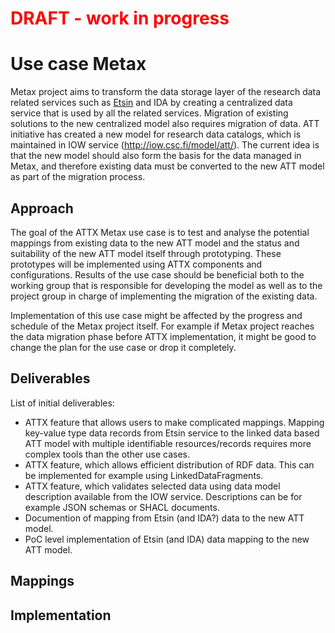 <h1 style="color:red">DRAFT - work in progress</h1>

# Use case Metax

Metax project aims to transform the data storage layer of the research data related services such as [Etsin](https://etsin.avointiede.fi/) and IDA by creating a centralized data service that is used by all the related services. Migration of existing solutions to the new centralized model also requires migration of data. ATT initiative has created a new model for research data catalogs, which is maintained in IOW service (http://iow.csc.fi/model/att/). The current idea is that the new model should also form the basis for the data managed in Metax, and therefore existing data must be converted to the new ATT model as part of the migration process.

## Approach

The goal of the ATTX Metax use case is to test and analyse the potential mappings from existing data to the new ATT model and the status and suitability of the new ATT model itself through prototyping. These prototypes will be implemented using ATTX components and configurations. Results of the use case should be beneficial both to the working group that is responsible for developing the model as well as to the project group in charge of implementing the migration of the existing data.

Implementation of this use case might be affected by the progress and schedule of the Metax project itself. For example if Metax project reaches the data migration phase before ATTX implementation, it might be good to change the plan for the use case or drop it completely.

## Deliverables

List of initial deliverables:

* ATTX feature that allows users to make complicated mappings. Mapping key-value type data records from Etsin service to the linked data based ATT model with multiple identifiable resources/records requires more complex tools than the other use cases.
* ATTX feature, which allows efficient distribution of RDF data. This can be implemented for example using LinkedDataFragments.
* ATTX feature, which validates selected data using data model description available from the IOW service. Descriptions can be for example JSON schemas or SHACL documents.
* Documention of mapping from Etsin (and IDA?) data to the new ATT model.
* PoC level implementation of Etsin (and IDA) data mapping to the new ATT model.


## Mappings

## Implementation

